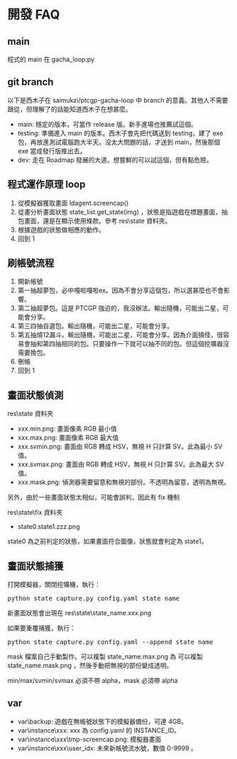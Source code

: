 # 開發 FAQ

## main

程式的 main 在 gacha_loop.py

## git branch

以下是西木子在 saimukzi/ptcgp-gacha-loop 中 branch 的意義。其他人不需要跟從，但理解了的話能知道西木子在想甚麼。

- main: 穩定的版本，可當作 release 版。新手進場也推薦試這個。
- testing: 準備進入 main 的版本。西木子會先把代碼送到 testing，建了 exe 包，再放進測試電腦跑大半天。沒太大問題的話，才送到 main，然後那個 exe 當成發行版推出去。
- dev: 走在 Roadmap 發展的大道。想嘗鮮的可以試這個，但有點危險。

## 程式運作原理 loop

1. 從模擬器獲取畫面 ldagent.screencap()
2. 從畫分析畫面狀態 state_list.get_state(img) ，狀態是指遊戲在標題畫面，抽包畫面，還是在顯示使用條款。參考 res\\state 資料夾。
3. 根據遊戲的狀態做相應的動作。
4. 回到 1

## 刷帳號流程

1. 開新帳號
2. 第一抽超夢包，必中嘎啦嘎啦ex。因為不會分享這個包，所以選甚麼也不會影響。
3. 第二抽超夢包。這是 PTCGP 強迫的，我沒辦法。輸出隨機，可能出二星，可能會分享。
4. 第三四抽自選包。輸出隨機，可能出二星，可能會分享。
5. 第五抽燒12漏斗。輸出隨機，可能出二星，可能會分享。因為介面搞怪，很容易會抽和第四抽相同的包。只要操作一下就可以抽不同的包。但這個挖壙器沒需要換包。
6. 刪帳
7. 回到 1

## 畫面狀態偵測

res\\state 資料夾

- xxx.min.png: 畫面像素 RGB 最小值
- xxx.max.png: 畫面像素 RGB 最大值
- xxx.svmin.png: 畫面由 RGB 轉成 HSV，無視 H 只計算 SV。此為最小 SV 值。
- xxx.svmax.png: 畫面由 RGB 轉成 HSV，無視 H 只計算 SV。此為最大 SV 值。
- xxx.mask.png: 偵測器需要留意和無視的部份。不透明為留意，透明為無視。

另外，由於一些畫面狀態太相似，可能會誤判，因此有 fix 機制

res\\state\\fix 資料夾

- state0.state1.zzz.png

state0 為之前判定的狀態，如果畫面符合圖像，狀態就會判定為 state1。

## 畫面狀態捕獲

打開模擬器，關閉挖壙機，執行：
<pre>
python state_capture.py config.yaml state_name
</pre>
新畫面狀態會出現在 res\\state\\state_name.xxx.png

如果要重覆捕獲，執行：
<pre>
python state_capture.py config.yaml --append state_name
</pre>

mask 檔案自己手動製作。可以複製 state_name.max.png 為 可以複製 state_name.mask.png ，然後手動把無視的部份變成透明。

min/max/svmin/svmax 必須不帶 alpha，mask 必須帶 alpha

## var

- var\\backup: 遊戲在無帳號狀態下的模擬器備份，可達 4GB。
- var\\instance\\xxx: xxx 為 config.yaml 的 INSTANCE_ID。
- var\\instance\\xxx\\tmp-screencap.png: 模擬器畫面
- var\\instance\\xxx\\user_idx: 未來新帳號流水號，數值 0-9999 。
